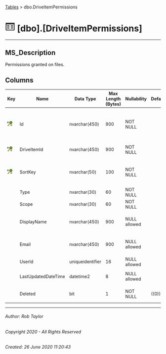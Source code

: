 #### 

[Tables](Tables.md) > dbo.DriveItemPermissions

# ![Tables](../images/Table32.png) [dbo].[DriveItemPermissions]

---

## <a name="#description"></a>MS_Description

Permissions granted on files.

## <a name="#columns"></a>Columns

| Key | Name | Data Type | Max Length (Bytes) | Nullability | Default | Description |
|---|---|---|---|---|---|---|
| [![Cluster Primary Key PK_dbo.DriveItemPermissions: Id\DriveItemId\SortKey](../images/pkcluster.png)](#indexes) | Id | nvarchar(450) | 900 | NOT NULL |  | _The unique identifier of the permission among all permissions on the item_ |
| [![Cluster Primary Key PK_dbo.DriveItemPermissions: Id\DriveItemId\SortKey](../images/pkcluster.png)](#indexes) | DriveItemId | nvarchar(450) | 900 | NOT NULL |  | _Foreign Key to Id in dbo.DriveItems._ |
| [![Cluster Primary Key PK_dbo.DriveItemPermissions: Id\DriveItemId\SortKey](../images/pkcluster.png)](#indexes) | SortKey | nvarchar(50) | 100 | NOT NULL |  | _Key for permission within the drive item permission set._ |
|  | Type | nvarchar(30) | 60 | NOT NULL |  | _The type of the permission_ |
|  | Scope | nvarchar(30) | 60 | NOT NULL |  | _The scope of the permission_ |
|  | DisplayName | nvarchar(450) | 900 | NULL allowed |  | _Name of the User the permission relates to._ |
|  | Email | nvarchar(450) | 900 | NULL allowed |  | _Email of the User the permission relates to._ |
|  | UserId | uniqueidentifier | 16 | NULL allowed |  | _Foreign Key to Id in dbo.Users._ |
|  | LastUpdatedDateTime | datetime2 | 8 | NULL allowed |  | _The date the row was last updated._ |
|  | Deleted | bit | 1 | NOT NULL | ((0)) | _Whether this record is deleted._ |


---

###### Author:  Rob Taylor

###### Copyright 2020 - All Rights Reserved

###### Created: 26 June 2020 11:20:43

